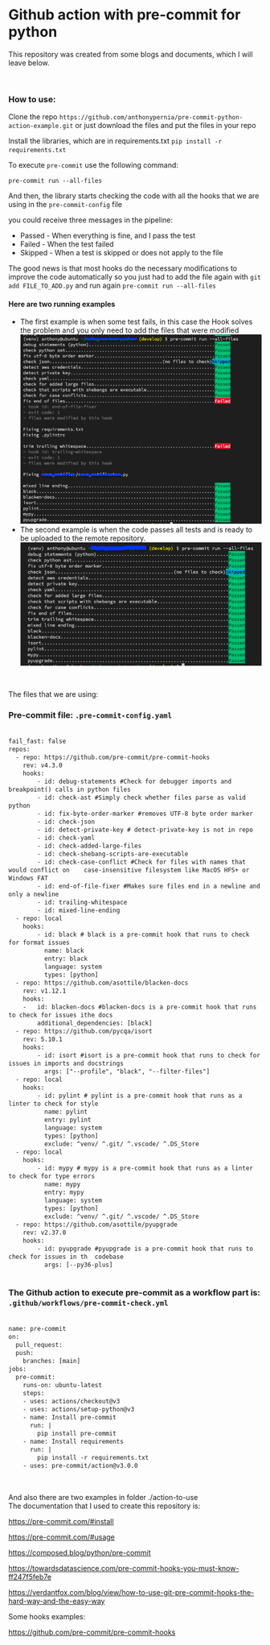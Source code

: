 <div>
    <h1>
        Github action with pre-commit for python
    </h1>
    <p>This repository was created from some blogs and documents, which I will leave below.</p>
    <br>
    <h3>How to use:</h3>
    <Put>Clone the repo <code>https://github.com/anthonypernia/pre-commit-python-action-example.git</code> or just download the files and put the files in your repo</p>
    <p>Install the libraries, which are in requirements.txt <code>pip install -r requirements.txt </code></p>
    <p>To execute <code>pre-commit</code> use the following command:</p>
    <pre><code>pre-commit run --all-files</code></pre>
    <p>And then, the library starts checking the code with all the hooks that we are using in the <code>pre-commit-config</code> file</p>
    <p>you could receive three messages in the pipeline:</p>
    <ul>
    <li>Passed - When everything is fine, and I pass the test </li>
    <li>Failed - When the test failed</li>
    <li>Skipped - When a test is skipped or does not apply to the file</li>
    </ul>
    <p>The good news is that most hooks do the necessary modifications to improve the code automatically so you just had to add the file again with <code>git add FILE_TO_ADD.py</code> and run again <code>pre-commit run --all-files</code></p>
    <h4>Here are two running examples</h4>
    <ul>
    <li>The first example is when some test fails, in this case the Hook solves the problem and you only need to add the files that were modified </li>
    <img src="https://raw.githubusercontent.com/anthonypernia/pre-commit-python-action-example/main/examples/example2.png"></img>
    <li>The second example is when the code passes all tests and is ready to be uploaded to the remote repository.</li>
    <img src="https://raw.githubusercontent.com/anthonypernia/pre-commit-python-action-example/main/examples/example1.png"></img>
    </ul>
    <br>
    <p>The files that we are using:</p>
        <h3>Pre-commit file: <code>.pre-commit-config.yaml</code></h3>
    <pre><code>
fail_fast: false
repos:
  - repo: https://github.com/pre-commit/pre-commit-hooks
    rev: v4.3.0
    hooks:
        - id: debug-statements #Check for debugger imports and breakpoint() calls in python files
        - id: check-ast #Simply check whether files parse as valid python
        - id: fix-byte-order-marker #removes UTF-8 byte order marker
        - id: check-json
        - id: detect-private-key # detect-private-key is not in repo
        - id: check-yaml
        - id: check-added-large-files
        - id: check-shebang-scripts-are-executable
        - id: check-case-conflict #Check for files with names that would conflict on    case-insensitive filesystem like MacOS HFS+ or Windows FAT
        - id: end-of-file-fixer #Makes sure files end in a newline and only a newline
        - id: trailing-whitespace
        - id: mixed-line-ending
  - repo: local
    hooks:
        - id: black # black is a pre-commit hook that runs to check for format issues
          name: black
          entry: black
          language: system
          types: [python]
  - repo: https://github.com/asottile/blacken-docs
    rev: v1.12.1
    hooks:
    -   id: blacken-docs #blacken-docs is a pre-commit hook that runs to check for issues ithe docs
        additional_dependencies: [black]
  - repo: https://github.com/pycqa/isort
    rev: 5.10.1
    hooks:
        - id: isort #isort is a pre-commit hook that runs to check for issues in imports and docstrings
          args: ["--profile", "black", "--filter-files"]
  - repo: local
    hooks:
        - id: pylint # pylint is a pre-commit hook that runs as a linter to check for style
          name: pylint
          entry: pylint
          language: system
          types: [python]
          exclude: ^venv/ ^.git/ ^.vscode/ ^.DS_Store
  - repo: local
    hooks:
        - id: mypy # mypy is a pre-commit hook that runs as a linter to check for type errors
          name: mypy
          entry: mypy
          language: system
          types: [python]
          exclude: ^venv/ ^.git/ ^.vscode/ ^.DS_Store
  - repo: https://github.com/asottile/pyupgrade
    rev: v2.37.0
    hooks:
        - id: pyupgrade #pyupgrade is a pre-commit hook that runs to check for issues in th  codebase
          args: [--py36-plus]
    </code></pre>
    <h3>The Github action to execute pre-commit as a workflow part is: <code>.github/workflows/pre-commit-check.yml</code></h3>
    <pre><code>
name: pre-commit
on:
  pull_request:
  push:
    branches: [main]
jobs:
  pre-commit:
    runs-on: ubuntu-latest
    steps:
    - uses: actions/checkout@v3
    - uses: actions/setup-python@v3
    - name: Install pre-commit
      run: |
        pip install pre-commit
    - name: Install requirements
      run: |
        pip install -r requirements.txt
    - uses: pre-commit/action@v3.0.0
    </code></pre>
    <br>
    And also there are two examples in folder ./action-to-use
    <br>
    The documentation that I used to create this repository is:
    <p><a href="https://pre-commit.com/#install">https://pre-commit.com/#install</a></p>
    <p><a href="https://pre-commit.com/#usage">https://pre-commit.com/#usage</a></p>
    <p><a href="https://composed.blog/python/pre-commit">https://composed.blog/python/pre-commit</a></p>
    <p><a
            href="https://towardsdatascience.com/pre-commit-hooks-you-must-know-ff247f5feb7e">https://towardsdatascience.com/pre-commit-hooks-you-must-know-ff247f5feb7e</a>
    </p>
    <p><a
            href="https://verdantfox.com/blog/view/how-to-use-git-pre-commit-hooks-the-hard-way-and-the-easy-way">https://verdantfox.com/blog/view/how-to-use-git-pre-commit-hooks-the-hard-way-and-the-easy-way</a>
    </p>
    <p>Some hooks examples:</p>
    <p><a href="https://github.com/pre-commit/pre-commit-hooks">https://github.com/pre-commit/pre-commit-hooks</a></p>
</div>

